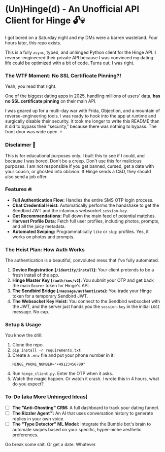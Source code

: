 # (Un)Hinge(d) - An Unofficial API Client for Hinge 🔓💀

I got bored on a Saturday night and my DMs were a barren wasteland. Four hours later, this repo exists.

This is a fully `async`, typed, and unhinged Python client for the Hinge API. I reverse-engineered their private API because I was convinced my dating life could be optimized with a bit of code. Turns out, I was right.

### The WTF Moment: No SSL Certificate Pinning?!

Yeah, you read that right.

One of the biggest dating apps in 2025, handling millions of users' data, **has no SSL certificate pinning** on their main API.

I was geared up for a multi-day war with Frida, Objection, and a mountain of reverse-engineering tools. I was ready to hook into the app at runtime and surgically disable their security. It took me longer to write this README than it did to bypass their "security," because there was nothing to bypass. The front door was wide open. 💀

### Disclaimer 🙏

This is for educational purposes only. I built this to see if I could, and because I was bored. Don't be a creep. Don't use this for malicious purposes. I am not responsible if you get banned, cursed, get a date with your cousin, or ghosted into oblivion. If Hinge sends a C&D, they should also send a job offer.

### Features 🔥

* **Full Authentication Flow:** Handles the entire SMS OTP login process.
* **Chat Credential Heist:** Automatically performs the handshake to get the Sendbird JWT and the infamous websocket `session-key`.
* **Get Recommendations:** Pull down the main feed of potential matches.
* **Harvest Profile Data:** Fetch full user profiles, including photos, prompts, and all the juicy metadata.
* **Automated Swiping:** Programmatically `like` or `skip` profiles. Yes, it works on photos and prompts.

### The Heist Plan: How Auth Works

The authentication is a beautiful, convoluted mess that I've fully automated.

1.  **Device Registration (`/identity/install`):** Your client pretends to be a fresh install of the app.
2.  **Hinge Master Key (`/auth/sms/v2`):** You submit your OTP and get back the main `Bearer` token for Hinge's API.
3.  **The Sendbird Bridge (`/message/authenticate`):** You trade your Hinge token for a temporary Sendbird JWT.
4.  **The Websocket Key Heist:** You connect to the Sendbird websocket with the JWT, and the server just hands you the `session-key` in the initial `LOGI` message. No cap.

### Setup & Usage

You know the drill.

1.  Clone the repo.
2.  `pip install -r requirements.txt`
3.  Create a `.env` file and put your phone number in it:
    ```
    HINGE_PHONE_NUMBER="+49123456789"
    ```
4.  Run `hinge_client.py`. Enter the OTP when it asks.
5.  Watch the magic happen. Or watch it crash. I wrote this in 4 hours, what do you expect?

### To-Do (aka More Unhinged Ideas)

* [ ] **The "Anti-Ghosting" CRM:** A full dashboard to track your dating funnel.
* [ ] **The Rizzler Agent™:** An AI that uses conversation history to generate replies in your own voice.
* [ ] **The "Type Detector" ML Model:** Integrate the Bumble bot's brain to automate swipes based on your specific, hyper-niche aesthetic preferences.

Go break some shit. Or get a date. Whatever.